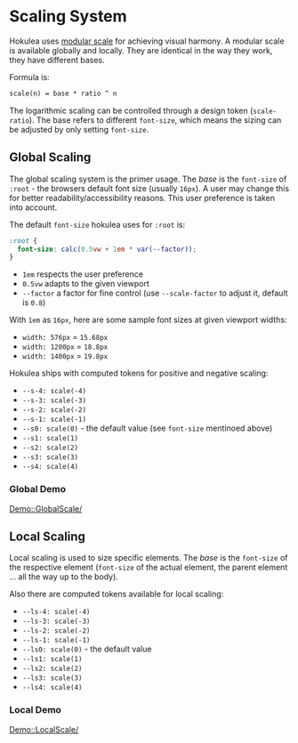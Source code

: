 # Scaling System

Hokulea uses [modular scale](https://every-layout.dev/rudiments/modular-scale/)
for achieving visual harmony. A modular scale is available globally and locally.
They are identical in the way they work, they have different bases.

Formula is:

```txt
scale(n) = base * ratio ^ n
```

The logarithmic scaling can be controlled through a design token
(`scale-ratio`). The base refers to different `font-size`, which means the
sizing can be adjusted by only setting `font-size`.

## Global Scaling

The global scaling system is the primer usage. The _base_ is the `font-size`
of `:root` - the browsers default font size (usually `16px`). A user may
change this for better readability/accessibility reasons. This user preference
is taken into account.

The default `font-size` hokulea uses for `:root` is:

```css
:root {
  font-size: calc(0.5vw + 1em * var(--factor));
}
```

- `1em` respects the user preference
- `0.5vw` adapts to the given viewport
- `--factor` a factor for fine control (use `--scale-factor` to adjust it, default is
  `0.8`)

With `1em` as `16px`, here are some sample font sizes at given viewport widths:

- `width: 576px` = `15.68px`
- `width: 1200px` = `18.8px`
- `width: 1400px` = `19.8px`

Hokulea ships with computed tokens for positive and negative scaling:

- `--s-4: scale(-4)`
- `--s-3: scale(-3)`
- `--s-2: scale(-2)`
- `--s-1: scale(-1)`
- `--s0: scale(0)` - the default value (see `font-size` mentinoed above)
- `--s1: scale(1)`
- `--s2: scale(2)`
- `--s3: scale(3)`
- `--s4: scale(4)`

### Global Demo

<Demo::GlobalScale/>

## Local Scaling

Local scaling is used to size specific elements. The _base_ is the `font-size`
of the respective element (`font-size` of the actual element, the parent element
... all the way up to the body).

Also there are computed tokens available for local scaling:

- `--ls-4: scale(-4)`
- `--ls-3: scale(-3)`
- `--ls-2: scale(-2)`
- `--ls-1: scale(-1)`
- `--ls0: scale(0)` - the default value
- `--ls1: scale(1)`
- `--ls2: scale(2)`
- `--ls3: scale(3)`
- `--ls4: scale(4)`

### Local Demo

<Demo::LocalScale/>
